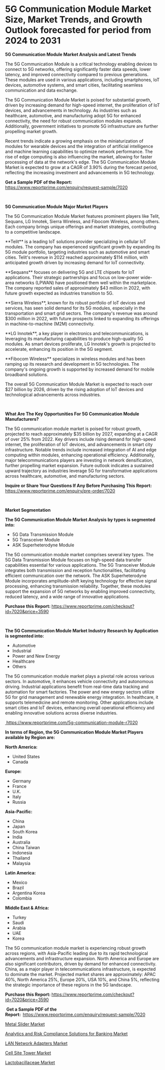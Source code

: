 <p><h1>5G Communication Module Market Size, Market Trends, and Growth Outlook forecasted for period from 2024 to 2031</h1></p><p><strong>5G Communication Module Market Analysis and Latest Trends</strong></p>
<p><p>The 5G Communication Module is a critical technology enabling devices to connect to 5G networks, offering significantly faster data speeds, lower latency, and improved connectivity compared to previous generations. These modules are used in various applications, including smartphones, IoT devices, automotive systems, and smart cities, facilitating seamless communication and data exchange.</p><p>The 5G Communication Module Market is poised for substantial growth, driven by increasing demand for high-speed internet, the proliferation of IoT devices, and advancements in technology. As industries such as healthcare, automotive, and manufacturing adopt 5G for enhanced connectivity, the need for robust communication modules expands. Additionally, government initiatives to promote 5G infrastructure are further propelling market growth.</p><p>Recent trends indicate a growing emphasis on the miniaturization of modules for wearable devices and the integration of artificial intelligence and machine learning capabilities to optimize network performance. The rise of edge computing is also influencing the market, allowing for faster processing of data at the network's edge. The 5G Communication Module Market is expected to grow at a CAGR of 3.90% during the forecast period, reflecting the increasing investment and advancements in 5G technology.</p></p>
<p><strong>Get a Sample PDF of the Report:&nbsp;</strong> <a href="https://www.reportprime.com/enquiry/request-sample/7020?utm_campaign=1113&utm_medium=2&utm_source=Github&utm_content=ia&utm_term=25112024&utm_id=5g-communication-module">https://www.reportprime.com/enquiry/request-sample/7020</a></p>
<p>&nbsp;</p>
<p><strong>5G Communication Module Major Market Players</strong></p>
<p><p>The 5G Communication Module Market features prominent players like Telit, Sequans, LG Innotek, Sierra Wireless, and Fibocom Wireless, among others. Each company brings unique offerings and market strategies, contributing to a competitive landscape.</p><p>**Telit** is a leading IoT solutions provider specializing in cellular IoT modules. The company has experienced significant growth by expanding its 5G module portfolio, targeting industries such as automotive and smart cities. Telit's revenue in 2022 reached approximately $114 million, with anticipated growth driven by increasing demand for IoT connectivity.</p><p>**Sequans** focuses on delivering 5G and LTE chipsets for IoT applications. Their strategic partnerships and focus on low-power wide-area networks (LPWAN) have positioned them well within the marketplace. The company reported sales of approximately $43 million in 2022, with future growth expected as industries transition to 5G.</p><p>**Sierra Wireless**, known for its robust portfolio of IoT devices and services, has seen solid demand for its 5G modules, especially in the transportation and smart grid sectors. The company's revenue was around $300 million in 2022, with future prospects linked to expanding its offerings in machine-to-machine (M2M) connectivity.</p><p>**LG Innotek**, a key player in electronics and telecommunications, is leveraging its manufacturing capabilities to produce high-quality 5G modules. As smart devices proliferate, LG Innotek's growth is projected to accelerate, enhancing its position in the 5G segment.</p><p>**Fibocom Wireless** specializes in wireless modules and has been ramping up its research and development in 5G technologies. The company's ongoing growth is supported by increased demand for mobile broadband solutions.</p><p>The overall 5G Communication Module Market is expected to reach over $27 billion by 2026, driven by the rising adoption of IoT devices and technological advancements across industries.</p></p>
<p>&nbsp;</p>
<p><strong>What Are The Key Opportunities For 5G Communication Module Manufacturers?</strong></p>
<p><p>The 5G communication module market is poised for robust growth, projected to reach approximately $35 billion by 2027, expanding at a CAGR of over 25% from 2022. Key drivers include rising demand for high-speed internet, the proliferation of IoT devices, and advancements in smart city infrastructure. Notable trends include increased integration of AI and edge computing within modules, enhancing operational efficiency. Additionally, major telecommunications players are investing in network densification, further propelling market expansion. Future outlook indicates a sustained upward trajectory as industries leverage 5G for transformative applications across healthcare, automotive, and manufacturing sectors.</p></p>
<p><strong>Inquire or Share Your Questions If Any Before Purchasing This Report:</strong> <a href="https://www.reportprime.com/enquiry/pre-order/7020?utm_campaign=1113&utm_medium=2&utm_source=Github&utm_content=ia&utm_term=25112024&utm_id=5g-communication-module">https://www.reportprime.com/enquiry/pre-order/7020</a></p>
<p>&nbsp;</p>
<p><strong>Market Segmentation</strong></p>
<p><strong>The 5G Communication Module Market Analysis by types is segmented into:</strong></p>
<p><ul><li>5G Data Transmission Module</li><li>5G Transceiver Module</li><li>ASK Superheterodyne Module</li></ul></p>
<p><p>The 5G communication module market comprises several key types. The 5G Data Transmission Module focuses on high-speed data transfer capabilities essential for various applications. The 5G Transceiver Module integrates both transmission and reception functionalities, facilitating efficient communication over the network. The ASK Superheterodyne Module incorporates amplitude-shift keying technology for effective signal processing, enhancing transmission reliability. Together, these modules support the expansion of 5G networks by enabling improved connectivity, reduced latency, and a wide range of innovative applications.</p></p>
<p><strong>Purchase this Report:&nbsp;</strong><a href="https://www.reportprime.com/checkout?id=7020&price=3590&utm_campaign=1113&utm_medium=2&utm_source=Github&utm_content=ia&utm_term=25112024&utm_id=5g-communication-module">https://www.reportprime.com/checkout?id=7020&price=3590</a></p>
<p>&nbsp;</p>
<p><strong>The 5G Communication Module Market Industry Research by Application is segmented into:</strong></p>
<p><ul><li>Automotive</li><li>Industrial</li><li>Power and New Energy</li><li>Healthcare</li><li>Others</li></ul></p>
<p><p>The 5G communication module market plays a pivotal role across various sectors. In automotive, it enhances vehicle connectivity and autonomous driving. Industrial applications benefit from real-time data tracking and automation for smart factories. The power and new energy sectors utilize 5G for grid management and renewable energy integration. In healthcare, it supports telemedicine and remote monitoring. Other applications include smart cities and IoT devices, enhancing overall operational efficiency and enabling innovative solutions across diverse industries.</p></p>
<p><a href="https://www.reportprime.com/5g-communication-module-r7020?utm_campaign=1113&utm_medium=2&utm_source=Github&utm_content=ia&utm_term=25112024&utm_id=5g-communication-module">&nbsp;https://www.reportprime.com/5g-communication-module-r7020</a></p>
<p><strong>In terms of Region, the 5G Communication Module Market Players available by Region are:</strong></p>
<p>
    <p> <strong> North America: </strong>
        <ul>
            <li>United States</li>
            <li>Canada</li>
        </ul>
        </p> 
    <p> <strong> Europe: </strong>
        <ul>
            <li>Germany</li>
            <li>France</li>
            <li>U.K.</li>
            <li>Italy</li>
            <li>Russia</li>
        </ul>
        </p> 
    <p> <strong> Asia-Pacific: </strong>
        <ul>
            <li>China</li>
            <li>Japan</li>
            <li>South Korea</li>
            <li>India</li>
            <li>Australia</li>
            <li>China Taiwan</li>
            <li>Indonesia</li>
            <li>Thailand</li>
            <li>Malaysia</li>
        </ul>
        </p> 
    <p> <strong> Latin America: </strong>
        <ul>
            <li>Mexico</li>
            <li>Brazil</li>
            <li>Argentina Korea</li>
            <li>Colombia</li>
        </ul>
        </p> 
    <p> <strong> Middle East & Africa: </strong>
        <ul>
            <li>Turkey</li>
            <li>Saudi</li>
            <li>Arabia</li>
            <li>UAE</li>
            <li>Korea</li>
        </ul>
    </p>
    </p>
<p><p>The 5G communication module market is experiencing robust growth across regions, with Asia-Pacific leading due to its rapid technological advancements and infrastructure expansion. North America and Europe are also significant contributors, driven by demand for enhanced connectivity. China, as a major player in telecommunications infrastructure, is expected to dominate the market. Projected market shares are approximately: APAC 40%, North America 25%, Europe 20%, USA 10%, and China 5%, reflecting the strategic importance of these regions in the 5G landscape.</p></p>
<p><strong>Purchase this Report: </strong><a href="https://www.reportprime.com/checkout?id=7020&price=3590&utm_campaign=1113&utm_medium=2&utm_source=Github&utm_content=ia&utm_term=25112024&utm_id=5g-communication-module">https://www.reportprime.com/checkout?id=7020&price=3590</a></p>
<p>&nbsp;<strong>Get a Sample PDF of the Report:&nbsp;&nbsp;</strong><a href="https://www.reportprime.com/enquiry/request-sample/7020?utm_campaign=1113&utm_medium=2&utm_source=Github&utm_content=ia&utm_term=25112024&utm_id=5g-communication-module">https://www.reportprime.com/enquiry/request-sample/7020</a></p>
<p><strong></strong></p>
<p><p><a href="https://www.linkedin.com/pulse/future-trends-global-metal-slider-market-insights-analysis-iqpgc?utm_campaign=1113&utm_medium=2&utm_source=Github&utm_content=ia&utm_term=25112024&utm_id=5g-communication-module">Metal Slider Market</a></p><p><a href="https://issuu.com/reportprime-2/docs/analytics-and-risk-compliance-solut_6aa6f30ac028ae?utm_campaign=1113&utm_medium=2&utm_source=Github&utm_content=ia&utm_term=25112024&utm_id=5g-communication-module">Analytics and Risk Compliance Solutions for Banking Market</a></p><p><a href="https://github.com/GenaGaines34/Market-Research-Report-List-1/blob/main/lan-network-adapters-market.md?utm_campaign=1113&utm_medium=2&utm_source=Github&utm_content=ia&utm_term=25112024&utm_id=5g-communication-module">LAN Network Adapters Market</a></p><p><a href="https://github.com/AbbasMahmud554/Market-Research-Report-List-1/blob/main/cell-site-tower-market.md?utm_campaign=1113&utm_medium=2&utm_source=Github&utm_content=ia&utm_term=25112024&utm_id=5g-communication-module">Cell Site Tower Market</a></p><p><a href="https://www.linkedin.com/pulse/unlocking-growth-potential-strategic-analysis-lactobacillaceae-sgfuf?utm_campaign=1113&utm_medium=2&utm_source=Github&utm_content=ia&utm_term=25112024&utm_id=5g-communication-module">Lactobacillaceae Market</a></p></p>